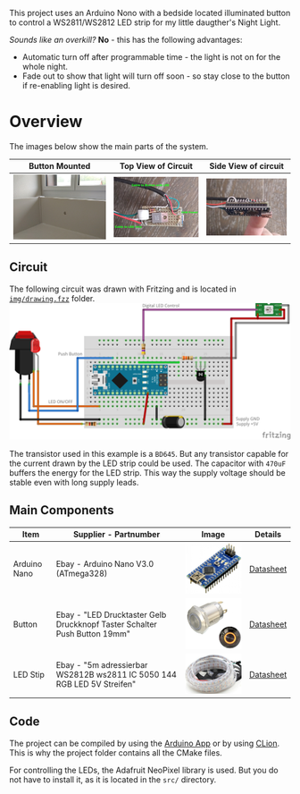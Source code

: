 
This project uses an Arduino Nono with a bedside located illuminated button to control a WS2811/WS2812 LED strip for my 
little daugther's Night Light. 

_Sounds like an overkill?_  **No** - this has the following advantages:
 - Automatic turn off after programmable time - the light is not on for the whole night.
 - Fade out to show that light will turn off soon - so stay close to the button if re-enabling light is desired.
 
# Overview
The images below show the main parts of the system.

| Button Mounted | Top View of Circuit | Side View of circuit |
| ---            | ---                 |   ---                |
| <img src="./img/overview_button_mounted.jpg" width="100%"> | <img src="./img/overview_circuit.jpg" width="100%"> | <img src="./img/overview_side.jpg" width="100%"> |


## Circuit
The following circuit was drawn with Fritzing and is located in [`img/drawing.fzz`](./img/drawing.fzz) folder. 
![breadboard circuit](./img/drawing_bb.png)

The transistor used in this example is a `BD645`. But any transistor capable for the current drawn by the LED strip 
could be used. 
The capacitor with `470uF` buffers the energy for the LED strip. This way the supply voltage should be stable even with 
long supply leads.


## Main Components
| Item | Supplier - Partnumber | Image | Details |
| ---  | ---                   | ---   | ---     |
| Arduino Nano | Ebay - Arduino Nano V3.0 (ATmega328) | <img src="./img/arduino_nano_v3.jpg" width="250"> | [Datasheet](datasheet/NanoV3.0_ATmega328_eBay.pdf) |
| Button |  Ebay - "LED Drucktaster Gelb Druckknopf Taster Schalter Push Button 19mm" | <img src="./img/button.png" width="250"> | [Datasheet](datasheet/button_eBay.pdf) |
| LED Stip | Ebay - "5m adressierbar WS2812B ws2811 IC 5050 144 RGB LED 5V Streifen" | <img src="./img/rgb_led.jpg" width="250"> | [Datasheet](datasheet/5m_WS2812B_IC5050_144_LED_RGB_5V_eBay.pdf)


## Code
The project can be compiled by using the [Arduino App](https://www.arduino.cc/download) or by using 
[CLion](https://www.jetbrains.com/clion/). This is why the project folder contains all the CMake files.

For controlling the LEDs, the Adafruit NeoPixel library is used. But you do not have to install it, as it is located 
in the `src/` directory.